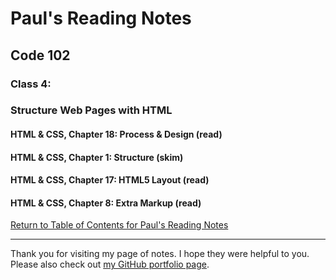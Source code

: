 # Paul's Reading Notes

## Code 102

### Class 4:
### Structure Web Pages with HTML

#### HTML & CSS, Chapter 18:  Process & Design (read)



#### HTML & CSS, Chapter 1:  Structure (skim)



#### HTML & CSS, Chapter 17:  HTML5 Layout (read)



#### HTML & CSS, Chapter 8:  Extra Markup (read)





[Return to Table of Contents for Paul's Reading Notes](README "Go back to find more notes!")

---

Thank you for visiting my page of notes.  I hope they were helpful to you.  Please also check out [my GitHub portfolio page](https://github.com/paul-leonard "Paul's GitHub Portfolio").